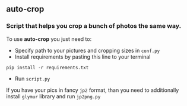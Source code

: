 ## auto-crop

### Script that helps you crop a bunch of photos the same way.

To use **auto-crop** you just need to:

- Specify path to your pictures and cropping sizes in `conf.py`
- Install  requirements by pasting this line to your terminal
```
pip install -r requirements.txt
```
- Run `script.py`

If you have your pics in fancy `jp2` format, than you need to additionally install `glymur` library and run `jp2png.py`

